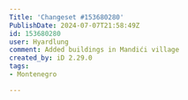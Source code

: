 ```yaml
---
Title: 'Changeset #153680280'
PublishDate: 2024-07-07T21:58:49Z
id: 153680280
user: Hyardlung
comment: Added buildings in Mandići village
created_by: iD 2.29.0
tags:
- Montenegro

---
```

